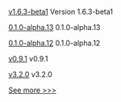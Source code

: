 
[v1.6.3-beta1](https://github.com/hyperledger-labs/hlf-operator/releases/tag/v1.6.3-beta1) Version 1.6.3-beta1

[0.1.0-alpha.13](https://github.com/hyperledger/firefly-sdk-nodejs/releases/tag/0.1.0-alpha.13) 0.1.0-alpha.13

[0.1.0-alpha.12](https://github.com/hyperledger/firefly-sdk-nodejs/releases/tag/0.1.0-alpha.12) 0.1.0-alpha.12

[v0.9.1](https://github.com/hyperledger/firefly-signer/releases/tag/v0.9.1) v0.9.1

[v3.2.0](https://github.com/hyperledger/firefly-ethconnect/releases/tag/v3.2.0) v3.2.0


[See more >>>](https://start-here.hyperledger.org/releases)
